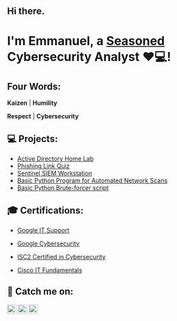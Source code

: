 <h2>Hi there.</h2> 
<h1>I'm Emmanuel, a <a href="https://linkedin.com/in/ugoochukwu-emmanuel-nwani/">Seasoned <a></a>Cybersecurity Analyst ❤💻! </h1>
<h2> Four Words:</h2>
  
**Kaizen** | **Humility**

**Respect** | **Cybersecurity**

<h2>💻 Projects:</h2>

  - [Active Directory Home Lab](https://github.com/EmmyNwani/Active-directory)
  - [Phishing Link Quiz]()
  - [Sentinel SIEM Workstation]()
  - [Basic Python Program for Automated Network Scans]()
  - [Basic Python Brute-forcer script]()

<h2>🎓 Certifications:</h2>
 
  - [Google IT Support](https://www.coursera.org/account/accomplishments/specialization/certificate/GVYBTFX74JC4)
  
  - [Google Cybersecurity](https://coursera.org/share/3aa9eb64fbe3579fa3302d74c94df648)
  
  - [ISC2 Certified in Cybersecurity](file:///C:/Users/Home/Downloads/Official_CC_Course_Completion_Certificate_Official_ISC2_CC_Online_Self-Paced_Training_-_1M_Nwani.pdf)

  - [Cisco IT Fundamentals](file:///C:/Users/Home/Downloads/Official_CC_Course_Completion_Certificate_Official_ISC2_CC_Online_Self-Paced_Training_-_1M_Nwani.pdf)

<h2> 👀 Catch me on:</h2>

[<img align="left" alt="Emmanuel | Twitter" width="22px" src="https://cdn.jsdelivr.net/npm/simple-icons@v3/icons/twitter.svg" />][twitter]
[<img align="left" alt="Emmanuel | LinkedIn" width="22px" src="https://cdn.jsdelivr.net/npm/simple-icons@v3/icons/linkedin.svg" />][linkedin]
[<img align="left" alt="Emmanuel | Discord" width="22px" src="https://cdn.jsdelivr.net/npm/simple-icons@v3/icons/discord.svg" />][discord]

[twitter]: https://twitter.com/NwaniUgochukwu
[linkedin]: https://linkedin.com/in/ugoochukwu-emmanuel-nwani/
[discord]: https://discord.com/emmynwani
